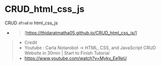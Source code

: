 # CRUD_html_css_js
CRUD สร้างด้วย html_css_js
* > [https://thidaratmatha05.github.io/CRUD_html_css_js/]


> * Credit
> * Youtube : Carla Notarobot -> HTML, CSS, and JavaScript CRUD Website in 30min | Start to Finish Tutorial
> * https://www.youtube.com/watch?v=Mykv_Ee1IeU

